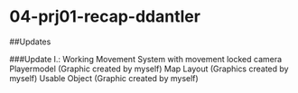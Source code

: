 # 04-prj01-recap-ddantler

##Updates

###Update I.:
Working Movement System with movement locked camera
Playermodel (Graphic created by myself)
Map Layout (Graphics created by myself)
Usable Object (Graphic created by myself)
